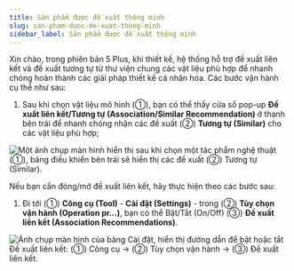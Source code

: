```yaml
---
title: Sản phẩm được đề xuất thông minh
slug: san-pham-duoc-de-xuat-thong-minh
sidebar_label: Sản phẩm được đề xuất thông minh
---
```


Xin chào, trong phiên bản 5 Plus, khi thiết kế, hệ thống hỗ trợ đề xuất liên kết và đề xuất tương tự từ thư viện chung các vật liệu phù hợp để nhanh chóng hoàn thành các giải pháp thiết kế cá nhân hóa. Các bước vận hành cụ thể như sau:

1. Sau khi chọn vật liệu mô hình (①), bạn có thể thấy cửa sổ pop-up **Đề xuất liên kết/Tương tự (Association/Similar Recommendation)** ở thanh bên trái để nhanh chóng nhận các đề xuất (②) **Tương tự (Similar)** cho các vật liệu phù hợp;

![Một ảnh chụp màn hình hiển thị sau khi chọn một tác phẩm nghệ thuật (①), bảng điều khiển bên trái sẽ hiển thị các đề xuất (②) Tương tự (Similar).](https://storage.googleapis.com/jegavn_kb/images/66f98a62-dde7-4369-8729-dbab13fdf9fc.png)

Nếu bạn cần đóng/mở đề xuất liên kết, hãy thực hiện theo các bước sau:

1. Đi tới (①) **Công cụ (Tool)** - **Cài đặt (Settings)** - trong (②) **Tùy chọn vận hành (Operation pr...)**, bạn có thể Bật/Tắt (On/Off) (③) **Đề xuất liên kết (Association Recommendations)**.

![Ảnh chụp màn hình của bảng Cài đặt, hiển thị đường dẫn để bật hoặc tắt Đề xuất liên kết: (①) Công cụ -> (②) Tùy chọn vận hành -> (③) Đề xuất liên kết.](https://storage.googleapis.com/jegavn_kb/images/ba89f907-469f-4e99-8e95-fb778108fd22.png)